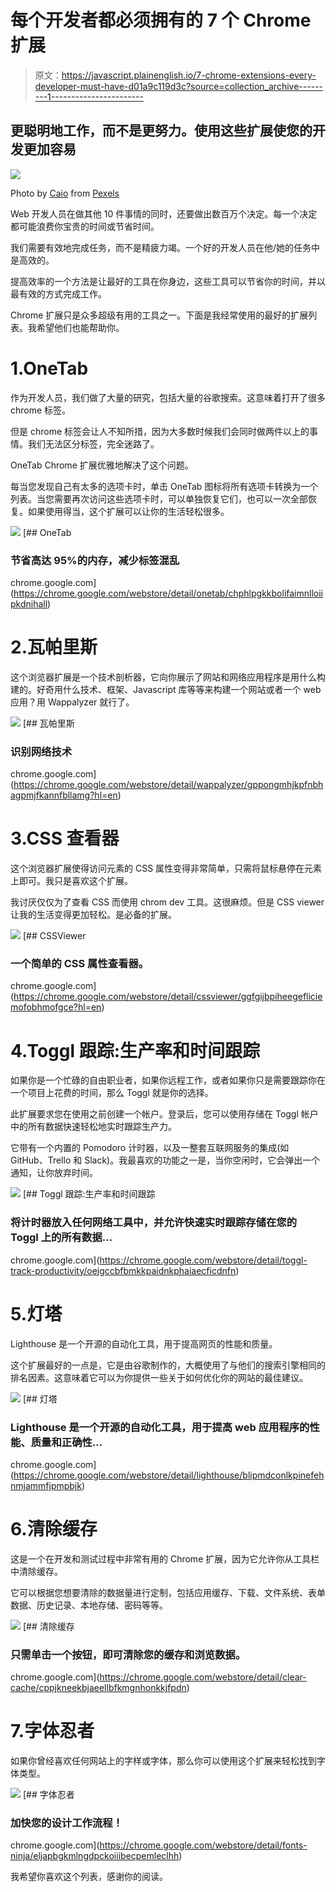# 每个开发者都必须拥有的 7 个 Chrome 扩展

> 原文：<https://javascript.plainenglish.io/7-chrome-extensions-every-developer-must-have-d01a9c119d3c?source=collection_archive---------1----------------------->

## 更聪明地工作，而不是更努力。使用这些扩展使您的开发更加容易

![](img/a524d5838cfcb913ec379482ca749893.png)

Photo by [Caio](https://www.pexels.com/@caio?utm_content=attributionCopyText&utm_medium=referral&utm_source=pexels) from [Pexels](https://www.pexels.com/photo/light-smartphone-macbook-mockup-67112/?utm_content=attributionCopyText&utm_medium=referral&utm_source=pexels)

Web 开发人员在做其他 10 件事情的同时，还要做出数百万个决定。每一个决定都可能浪费你宝贵的时间或节省时间。

我们需要有效地完成任务，而不是精疲力竭。一个好的开发人员在他/她的任务中是高效的。

提高效率的一个方法是让最好的工具在你身边，这些工具可以节省你的时间，并以最有效的方式完成工作。

Chrome 扩展只是众多超级有用的工具之一。下面是我经常使用的最好的扩展列表。我希望他们也能帮助你。

# 1.OneTab

作为开发人员，我们做了大量的研究，包括大量的谷歌搜索。这意味着打开了很多 chrome 标签。

但是 chrome 标签会让人不知所措，因为大多数时候我们会同时做两件以上的事情。我们无法区分标签，完全迷路了。

OneTab Chrome 扩展优雅地解决了这个问题。

每当您发现自己有太多的选项卡时，单击 OneTab 图标将所有选项卡转换为一个列表。当您需要再次访问这些选项卡时，可以单独恢复它们，也可以一次全部恢复。如果使用得当，这个扩展可以让你的生活轻松很多。

![](img/c5300d9a73386cf112806630e2af3031.png)[](https://chrome.google.com/webstore/detail/onetab/chphlpgkkbolifaimnlloiipkdnihall) [## OneTab

### 节省高达 95%的内存，减少标签混乱

chrome.google.com](https://chrome.google.com/webstore/detail/onetab/chphlpgkkbolifaimnlloiipkdnihall) 

# 2.瓦帕里斯

这个浏览器扩展是一个技术剖析器，它向你展示了网站和网络应用程序是用什么构建的。好奇用什么技术、框架、Javascript 库等等来构建一个网站或者一个 web 应用？用 Wappalyzer 就行了。

![](img/dbe1bfe8911f053e027daa3508d8dde0.png)[](https://chrome.google.com/webstore/detail/wappalyzer/gppongmhjkpfnbhagpmjfkannfbllamg?hl=en) [## 瓦帕里斯

### 识别网络技术

chrome.google.com](https://chrome.google.com/webstore/detail/wappalyzer/gppongmhjkpfnbhagpmjfkannfbllamg?hl=en) 

# 3.CSS 查看器

这个浏览器扩展使得访问元素的 CSS 属性变得非常简单，只需将鼠标悬停在元素上即可。我只是喜欢这个扩展。

我讨厌仅仅为了查看 CSS 而使用 chrom dev 工具。这很麻烦。但是 CSS viewer 让我的生活变得更加轻松。是必备的扩展。

![](img/641c226a9cc853fe0cf1b598196734b2.png)[](https://chrome.google.com/webstore/detail/cssviewer/ggfgijbpiheegefliciemofobhmofgce?hl=en) [## CSSViewer

### 一个简单的 CSS 属性查看器。

chrome.google.com](https://chrome.google.com/webstore/detail/cssviewer/ggfgijbpiheegefliciemofobhmofgce?hl=en) 

# 4.Toggl 跟踪:生产率和时间跟踪

如果你是一个忙碌的自由职业者，如果你远程工作，或者如果你只是需要跟踪你在一个项目上花费的时间，那么 Toggl 就是你的选择。

此扩展要求您在使用之前创建一个帐户。登录后，您可以使用存储在 Toggl 帐户中的所有数据快速轻松地实时跟踪生产力。

它带有一个内置的 Pomodoro 计时器，以及一整套互联网服务的集成(如 GitHub、Trello 和 Slack)。我最喜欢的功能之一是，当你空闲时，它会弹出一个通知，让你放弃时间。

![](img/631497f0be6f769578f93f2efae363f2.png)[](https://chrome.google.com/webstore/detail/toggl-track-productivity/oejgccbfbmkkpaidnkphaiaecficdnfn) [## Toggl 跟踪:生产率和时间跟踪

### 将计时器放入任何网络工具中，并允许快速实时跟踪存储在您的 Toggl 上的所有数据…

chrome.google.com](https://chrome.google.com/webstore/detail/toggl-track-productivity/oejgccbfbmkkpaidnkphaiaecficdnfn) 

# 5.灯塔

Lighthouse 是一个开源的自动化工具，用于提高网页的性能和质量。

这个扩展最好的一点是，它是由谷歌制作的，大概使用了与他们的搜索引擎相同的排名因素。这意味着它可以为你提供一些关于如何优化你的网站的最佳建议。

![](img/465baaea9ef48094ed50c61fe824a576.png)[](https://chrome.google.com/webstore/detail/lighthouse/blipmdconlkpinefehnmjammfjpmpbjk) [## 灯塔

### Lighthouse 是一个开源的自动化工具，用于提高 web 应用程序的性能、质量和正确性…

chrome.google.com](https://chrome.google.com/webstore/detail/lighthouse/blipmdconlkpinefehnmjammfjpmpbjk) 

# 6.清除缓存

这是一个在开发和测试过程中非常有用的 Chrome 扩展，因为它允许你从工具栏中清除缓存。

它可以根据您想要清除的数据量进行定制，包括应用缓存、下载、文件系统、表单数据、历史记录、本地存储、密码等等。

![](img/87f25cd05e02f0ef1cba1fc622a137be.png)[](https://chrome.google.com/webstore/detail/clear-cache/cppjkneekbjaeellbfkmgnhonkkjfpdn) [## 清除缓存

### 只需单击一个按钮，即可清除您的缓存和浏览数据。

chrome.google.com](https://chrome.google.com/webstore/detail/clear-cache/cppjkneekbjaeellbfkmgnhonkkjfpdn) 

# 7.字体忍者

如果你曾经喜欢任何网站上的字样或字体，那么你可以使用这个扩展来轻松找到字体类型。

![](img/add5510557d801cf4496e4371c32dfb3.png)[](https://chrome.google.com/webstore/detail/fonts-ninja/eljapbgkmlngdpckoiiibecpemleclhh) [## 字体忍者

### 加快您的设计工作流程！

chrome.google.com](https://chrome.google.com/webstore/detail/fonts-ninja/eljapbgkmlngdpckoiiibecpemleclhh) 

我希望你喜欢这个列表，感谢你的阅读。